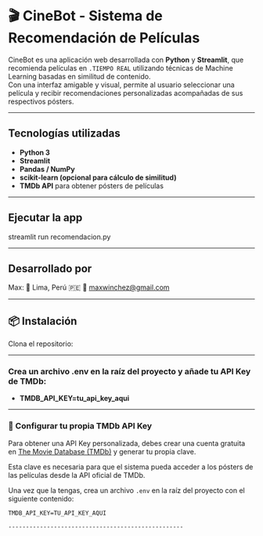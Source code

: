 # 🎬 CineBot - Sistema de Recomendación de Películas

CineBot es una aplicación web desarrollada con **Python** y **Streamlit**, que recomienda películas en `.TIEMPO REAL` utilizando técnicas de Machine Learning basadas en similitud de contenido.  
Con una interfaz amigable y visual, permite al usuario seleccionar una película y recibir recomendaciones personalizadas acompañadas de sus respectivos pósters.

--------------------------------------------------


## Tecnologías utilizadas

- **Python 3**
- **Streamlit**
- **Pandas / NumPy**
- **scikit-learn (opcional para cálculo de similitud)**
- **TMDb API** para obtener pósters de películas

--------------------------------------------------


## Ejecutar la app

streamlit run recomendacion.py

--------------------------------------------------


## Desarrollado por

Max:
📍 Lima, Perú 🇵🇪
📧 maxwinchez@gmail.com


--------------------------------------------------

## 📦 Instalación
Clona el repositorio:

--------------------------------------------------


### Crea un archivo .env en la raíz del proyecto y añade tu API Key de TMDb:

- **TMDB_API_KEY=tu_api_key_aqui**

--------------------------------------------------


### 🔑 Configurar tu propia TMDb API Key

Para obtener una API Key personalizada, debes crear una cuenta gratuita en [The Movie Database (TMDb)](https://www.themoviedb.org/settings/api) y generar tu propia clave.

Esta clave es necesaria para que el sistema pueda acceder a los pósters de las películas desde la API oficial de TMDb.

Una vez que la tengas, crea un archivo `.env` en la raíz del proyecto con el siguiente contenido:

```env
TMDB_API_KEY=TU_API_KEY_AQUI

--------------------------------------------------



